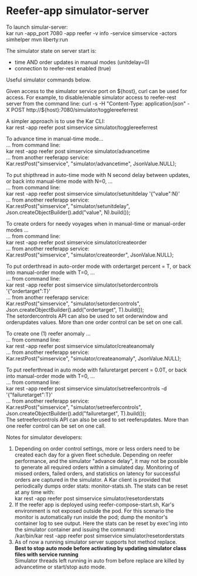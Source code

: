 <!--
# Copyright IBM Corporation 2020,2021
#
# Licensed under the Apache License, Version 2.0 (the "License");
# you may not use this file except in compliance with the License.
# You may obtain a copy of the License at
#
#     http://www.apache.org/licenses/LICENSE-2.0
#
# Unless required by applicable law or agreed to in writing, software
# distributed under the License is distributed on an "AS IS" BASIS,
# WITHOUT WARRANTIES OR CONDITIONS OF ANY KIND, either express or implied.
# See the License for the specific language governing permissions and
# limitations under the License.
-->

# Reefer-app  simulator-server  

To launch simular-server:  
kar run -app_port 7080 -app reefer -v info -service simservice -actors simhelper mvn liberty:run  


The simulator state on server start is:  
 - time AND order updates in manual modes (unitdelay=0)  
 - connection to reefer-rest enabled (true)  

Useful simulator commands below.  

Given access to the simulator service port on ${host}, curl can be used for access. For example,
to disable/enable simulator access to reefer-rest server from the command line:  
curl -s -H "Content-Type: application/json" -X POST http://${host}:7080/simulator/togglereeferrest  

A simpler approach is to use the Kar CLI:  
kar rest -app reefer post simservice simulator/togglereeferrest  

To advance time in manual-time mode...  
... from command line:  
kar rest -app reefer post simservice simulator/advancetime  
... from another reeferapp service:  
Kar.restPost("simservice", "simulator/advancetime", JsonValue.NULL);  

To put shipthread in auto-time mode with N second delay between updates, or back into manual-time mode with N=0, ...  
... from command line:  
kar rest -app reefer post simservice simulator/setunitdelay '{"value":N}'  
... from another reeferapp service:  
Kar.restPost("simservice", "simulator/setunitdelay", Json.createObjectBuilder().add("value", N).build());  

To create orders for needy voyages when in manual-time or manual-order modes ...  
... from command line:  
kar rest -app reefer post simservice simulator/createorder  
... from another reeferapp service:  
Kar.restPost("simservice", "simulator/createorder", JsonValue.NULL);  

To put orderthread in auto-order mode with ordertarget percent = T, or back into manual-order mode with T=0, ...  
... from command line:  
kar rest -app reefer post simservice simulator/setordercontrols '{"ordertarget":T}'  
... from another reeferapp service:  
Kar.restPost("simservice", "simulator/setordercontrols", Json.createObjectBuilder().add("ordertarget", T).build());  
The setordercontrols API can also be used to set orderwindow and orderupdates values. 
More than one order control can be set on one call.  

To create one (1) reefer anomaly ...  
... from command line:  
kar rest -app reefer post simservice simulator/createanomaly  
... from another reeferapp service:  
Kar.restPost("simservice", "simulator/createanomaly", JsonValue.NULL);  

To put reeferthread in auto mode with failuretarget percent = 0.0T, or back into manual-order mode with T=0, ...  
... from command line:  
kar rest -app reefer post simservice simulator/setreefercontrols -d '{"failuretarget":T}'  
... from another reeferapp service:  
Kar.restPost("simservice", "simulator/setreefercontrols", Json.createObjectBuilder().add("failuretarget", T).build());  
The setreefercontrols API can also be used to set reeferupdates. 
More than one reefer control can be set on one call.  

Notes for simulator developers:
1. Depending on order control settings, more or less orders need to be created each day for a given fleet schedule.
Depending on reefer performance, and the simulator "advance delay", it may not be possible to generate all required orders
within a simulated day.
Monitoring of missed orders, failed orders, and statistics on latency for successful orders are captured in the simulator.
A Kar client is provided that periodically dumps order stats: monitor-stats.sh.
The stats can be reset at any time with:  
kar rest -app reefer post simservice simulator/resetorderstats   
2. If the reefer app is deployed using reefer-compose-start.sh, Kar's environment is not exposed outside the pod.
For this scenario the monitor is automatically run inside the pod; dump the monitor's container log to see output.
Here the stats can be reset by exec'ing into the simulator container and issuing the command:  
/kar/bin/kar rest -app reefer post simservice simulator/resetorderstats   
3. As of now a running simulator server supports hot method replace.  
**Best to stop auto mode before activating by updating simulator class files with service running**  
Simulator threads left running in auto from before replace are killed by advancetime or start/stop auto mode.
